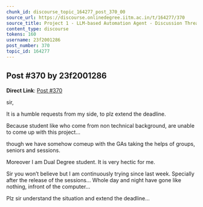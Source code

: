 ```yaml
---
chunk_id: discourse_topic_164277_post_370_00
source_url: https://discourse.onlinedegree.iitm.ac.in/t/164277/370
source_title: Project 1 - LLM-based Automation Agent - Discussion Thread [TDS Jan 2025]
content_type: discourse
tokens: 160
username: 23f2001286
post_number: 370
topic_id: 164277
---
```


## Post #370 by 23f2001286

**Direct Link**: [Post #370](https://discourse.onlinedegree.iitm.ac.in/t/164277/370)

sir,

It is a humble requests from my side, to plz extend the deadline.

Because student like who come from non technical background, are unable to come up with this project…

though we have somehow comeup with the GAs taking the helps of groups, seniors and sessions.

Moreover I am Dual Degree student. It is very hectic for me.

Sir you won’t believe but I am continuously trying since last week. Specially after the release of the sessions… Whole day and night have gone like nothing, infront of the computer…

Plz sir understand the situation and extend the deadline…
